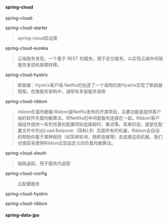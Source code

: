 #### spring-cloud
spring-cloud:

spring-cloud-starter
> spring-cloud启动类

spring-cloud-eureka
> 云端服务发现，一个基于 REST 的服务，用于定位服务，以实现云端中间层服务发现和故障转移。

spring-cloud-hystrix
> 断路器：Hystrix客户端
  Netflix的创造了一个调用的库Hystrix实现了断路器图案。在微服务架构中，通常有多层服务调用
  
spring-cloud-ribbon
> ribbon负载均衡器
Ribbon是Netflix发布的开源项目，主要功能是提供客户端的软件负载均衡算法，将Netflix的中间层服务连接在一起。Ribbon客户端组件提供一系列完善的配置项如连接超时，重试等。简单的说，就是在配置文件中列出Load Balancer（简称LB）后面所有的机器，Ribbon会自动的帮助你基于某种规则（如简单轮询，随即连接等）去连接这些机器。我们也很容易使用Ribbon实现自定义的负载均衡算法。

spring-cloud-sleuth
> 链路追踪，用于服务内追踪

spring-cloud-config
> 云配置服务

spring-cloud-hystrix
>   
spring-cloud-ribbon
> 

#### spring-data-jpa